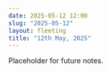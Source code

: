 ```yaml
---
date: 2025-05-12 12:00
slug: "2025-05-12"
layout: fleeting
title: "12th May, 2025"
---
```


Placeholder for future notes.
